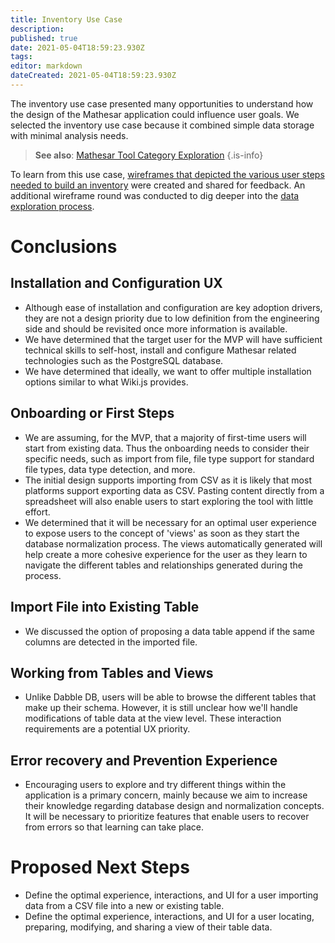 ```yaml
---
title: Inventory Use Case
description: 
published: true
date: 2021-05-04T18:59:23.930Z
tags: 
editor: markdown
dateCreated: 2021-05-04T18:59:23.930Z
---
```


The inventory use case presented many opportunities to understand how the design of the Mathesar application could influence user goals. 
We selected the inventory use case because it combined simple data storage with minimal analysis needs.

> **See also**: [Mathesar Tool Category Exploration](/design/reports/tool-category)
{.is-info}

To learn from this use case, [wireframes that depicted the various user steps needed to build an inventory](/design/exploration/use-cases/inventory-use-case) were created and shared for feedback. An additional wireframe round was conducted to dig deeper into the [data exploration process](/design/exploration/inventory-data-exploration).

# Conclusions

## Installation and Configuration UX
* Although ease of installation and configuration are key adoption drivers, they are not a design priority due to low definition from the engineering side and should be revisited once more information is available.
* We have determined that the target user for the MVP will have sufficient technical skills to self-host, install and configure Mathesar related technologies such as the PostgreSQL database.
* We have determined that ideally, we want to offer multiple installation options similar to what Wiki.js provides.

## Onboarding or First Steps
* We are assuming, for the MVP, that a majority of first-time users will start from existing data. Thus the onboarding needs to consider their specific needs, such as import from file, file type support for standard file types, data type detection, and more.
* The initial design supports importing from CSV as it is likely that most platforms support exporting data as CSV. Pasting content directly from a spreadsheet will also enable users to start exploring the tool with little effort.
* We determined that it will be necessary for an optimal user experience to expose users to the concept of 'views' as soon as they start the database normalization process. The views automatically generated will help create a more cohesive experience for the user as they learn to navigate the different tables and relationships generated during the process.

## Import File into Existing Table
* We discussed the option of proposing a data table append if the same columns are detected in the imported file.

## Working from Tables and Views
* Unlike Dabble DB, users will be able to browse the different tables that make up their schema. However, it is still unclear how we'll handle modifications of table data at the view level. These interaction requirements are a potential UX priority.

## Error recovery and Prevention Experience
* Encouraging users to explore and try different things within the application is a primary concern, mainly because we aim to increase their knowledge regarding database design and normalization concepts. It will be necessary to prioritize features that enable users to recover from errors so that learning can take place.

# Proposed Next Steps
* Define the optimal experience, interactions, and UI for a user importing data from a CSV file into a new or existing table.
* Define the optimal experience, interactions, and UI for a user locating, preparing, modifying, and sharing a view of their table data.
